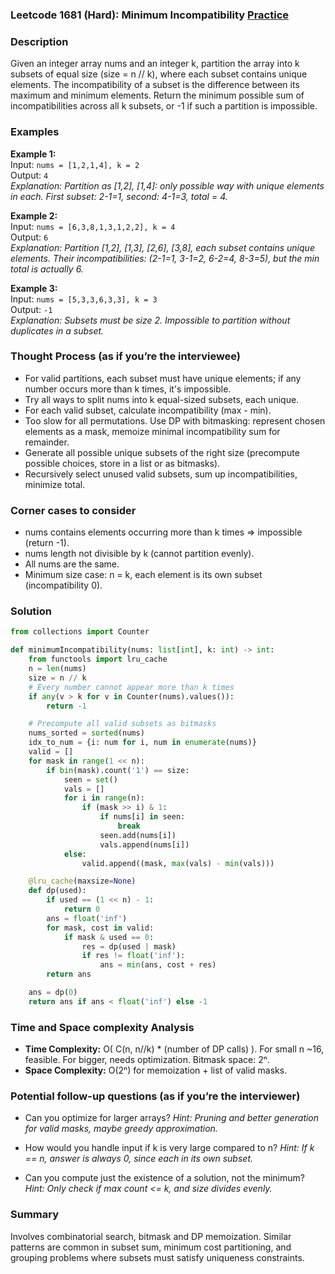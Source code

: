 ### Leetcode 1681 (Hard): Minimum Incompatibility [Practice](https://leetcode.com/problems/minimum-incompatibility)

### Description  
Given an integer array nums and an integer k, partition the array into k subsets of equal size (size = n // k), where each subset contains unique elements. The incompatibility of a subset is the difference between its maximum and minimum elements. Return the minimum possible sum of incompatibilities across all k subsets, or -1 if such a partition is impossible.

### Examples  

**Example 1:**  
Input: `nums = [1,2,1,4], k = 2`  
Output: `4`  
*Explanation: Partition as [1,2], [1,4]: only possible way with unique elements in each. First subset: 2-1=1, second: 4-1=3, total = 4.*

**Example 2:**  
Input: `nums = [6,3,8,1,3,1,2,2], k = 4`  
Output: `6`  
*Explanation: Partition [1,2], [1,3], [2,6], [3,8], each subset contains unique elements. Their incompatibilities: (2-1=1, 3-1=2, 6-2=4, 8-3=5), but the min total is actually 6.*

**Example 3:**  
Input: `nums = [5,3,3,6,3,3], k = 3`  
Output: `-1`  
*Explanation: Subsets must be size 2. Impossible to partition without duplicates in a subset.*


### Thought Process (as if you’re the interviewee)  
- For valid partitions, each subset must have unique elements; if any number occurs more than k times, it's impossible.
- Try all ways to split nums into k equal-sized subsets, each unique.
- For each valid subset, calculate incompatibility (max - min).
- Too slow for all permutations. Use DP with bitmasking: represent chosen elements as a mask, memoize minimal incompatibility sum for remainder.
- Generate all possible unique subsets of the right size (precompute possible choices, store in a list or as bitmasks).
- Recursively select unused valid subsets, sum up incompatibilities, minimize total.


### Corner cases to consider  
- nums contains elements occurring more than k times => impossible (return -1).
- nums length not divisible by k (cannot partition evenly).
- All nums are the same.
- Minimum size case: n = k, each element is its own subset (incompatibility 0).


### Solution

```python
from collections import Counter

def minimumIncompatibility(nums: list[int], k: int) -> int:
    from functools import lru_cache
    n = len(nums)
    size = n // k
    # Every number cannot appear more than k times
    if any(v > k for v in Counter(nums).values()):
        return -1

    # Precompute all valid subsets as bitmasks
    nums_sorted = sorted(nums)
    idx_to_num = {i: num for i, num in enumerate(nums)}
    valid = []
    for mask in range(1 << n):
        if bin(mask).count('1') == size:
            seen = set()
            vals = []
            for i in range(n):
                if (mask >> i) & 1:
                    if nums[i] in seen:
                        break
                    seen.add(nums[i])
                    vals.append(nums[i])
            else:
                valid.append((mask, max(vals) - min(vals)))

    @lru_cache(maxsize=None)
    def dp(used):
        if used == (1 << n) - 1:
            return 0
        ans = float('inf')
        for mask, cost in valid:
            if mask & used == 0:
                res = dp(used | mask)
                if res != float('inf'):
                    ans = min(ans, cost + res)
        return ans

    ans = dp(0)
    return ans if ans < float('inf') else -1
```

### Time and Space complexity Analysis  

- **Time Complexity:** O( C(n, n//k) \* (number of DP calls) ). For small n ~16, feasible. For bigger, needs optimization. Bitmask space: 2ⁿ.
- **Space Complexity:** O(2ⁿ) for memoization + list of valid masks.


### Potential follow-up questions (as if you’re the interviewer)  

- Can you optimize for larger arrays?
  *Hint: Pruning and better generation for valid masks, maybe greedy approximation.*

- How would you handle input if k is very large compared to n?
  *Hint: If k == n, answer is always 0, since each in its own subset.*

- Can you compute just the existence of a solution, not the minimum?
  *Hint: Only check if max count <= k, and size divides evenly.*

### Summary
Involves combinatorial search, bitmask and DP memoization. Similar patterns are common in subset sum, minimum cost partitioning, and grouping problems where subsets must satisfy uniqueness constraints.